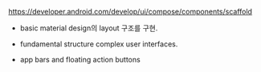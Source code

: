 https://developer.android.com/develop/ui/compose/components/scaffold

- basic material design의 layout 구조를 구현.

- fundamental structure complex user interfaces.

- app bars and floating action buttons

